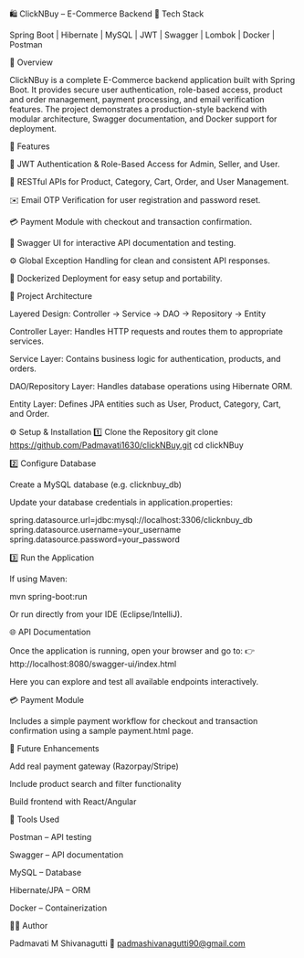 🛍️ ClickNBuy – E-Commerce Backend
🔧 Tech Stack

Spring Boot | Hibernate | MySQL | JWT | Swagger | Lombok | Docker | Postman

📘 Overview

ClickNBuy is a complete E-Commerce backend application built with Spring Boot.
It provides secure user authentication, role-based access, product and order management, payment processing, and email verification features.
The project demonstrates a production-style backend with modular architecture, Swagger documentation, and Docker support for deployment.

🚀 Features

🔐 JWT Authentication & Role-Based Access for Admin, Seller, and User.

🧾 RESTful APIs for Product, Category, Cart, Order, and User Management.

✉️ Email OTP Verification for user registration and password reset.

💳 Payment Module with checkout and transaction confirmation.

📘 Swagger UI for interactive API documentation and testing.

⚙️ Global Exception Handling for clean and consistent API responses.

🐳 Dockerized Deployment for easy setup and portability.

🧩 Project Architecture

Layered Design:
Controller → Service → DAO → Repository → Entity

Controller Layer: Handles HTTP requests and routes them to appropriate services.

Service Layer: Contains business logic for authentication, products, and orders.

DAO/Repository Layer: Handles database operations using Hibernate ORM.

Entity Layer: Defines JPA entities such as User, Product, Category, Cart, and Order.

⚙️ Setup & Installation
1️⃣ Clone the Repository
git clone https://github.com/Padmavati1630/clickNBuy.git
cd clickNBuy

2️⃣ Configure Database

Create a MySQL database (e.g. clicknbuy_db)

Update your database credentials in application.properties:

spring.datasource.url=jdbc:mysql://localhost:3306/clicknbuy_db
spring.datasource.username=your_username
spring.datasource.password=your_password

3️⃣ Run the Application

If using Maven:

mvn spring-boot:run


Or run directly from your IDE (Eclipse/IntelliJ).

🌐 API Documentation

Once the application is running, open your browser and go to:
👉 http://localhost:8080/swagger-ui/index.html

Here you can explore and test all available endpoints interactively.

💳 Payment Module

Includes a simple payment workflow for checkout and transaction confirmation using a sample payment.html page.

🧠 Future Enhancements

Add real payment gateway (Razorpay/Stripe)

Include product search and filter functionality

Build frontend with React/Angular

📂 Tools Used

Postman – API testing

Swagger – API documentation

MySQL – Database

Hibernate/JPA – ORM

Docker – Containerization

👩‍💻 Author

Padmavati M Shivanagutti
📧 padmashivanagutti90@gmail.com

